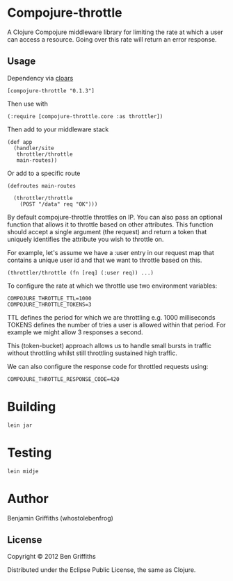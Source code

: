 # Compojure-throttle

A Clojure Compojure middleware library for limiting the rate at which a user
can access a resource. Going over this rate will return an error response.

## Usage

Dependency via [cloars](https://clojars.org/compojure-throttle)

    [compojure-throttle "0.1.3"]

Then use with 

    (:require [compojure-throttle.core :as throttler])

Then add to your middleware stack

    (def app
      (handler/site
       throttler/throttle
       main-routes))

Or add to a specific route

    (defroutes main-routes

      (throttler/throttle
        (POST "/data" req "OK")))

By default compojure-throttle throttles on IP. You can also pass an optional function
that allows it to throttle based on other attributes. This function should accept a
single argument (the request) and return a token that uniquely identifies the attribute you wish to throttle on.

For example, let's assume we have a :user entry in our request map that contains a
unique user id and that we want to throttle based on this.

    (throttler/throttle (fn [req] (:user req)) ...)

To configure the rate at which we throttle use two environment variables:

    COMPOJURE_THROTTLE_TTL=1000
    COMPOJURE_THROTTLE_TOKENS=3

TTL defines the period for which we are throttling e.g. 1000 milliseconds
TOKENS defines the number of tries a user is allowed within that period.
For example we might allow 3 responses a second.

This (token-bucket) approach allows us to handle small bursts in traffic without
throttling whilst still throttling sustained high traffic.

We can also configure the response code for throttled requests using:

    COMPOJURE_THROTTLE_RESPONSE_CODE=420

# Building #

    lein jar

# Testing #

    lein midje

# Author #

Benjamin Griffiths (whostolebenfrog)

## License

Copyright © 2012 Ben Griffiths

Distributed under the Eclipse Public License, the same as Clojure.
